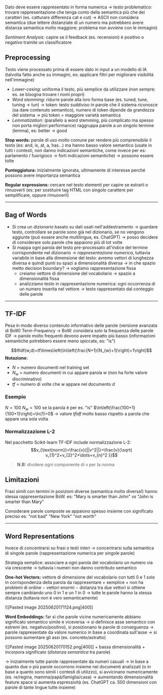 Dato deve essere rappresentato in forma numerica -> testo problematico: trovare rappresentazione che tenga conto della semantica più che dei caratteri (es. catturare differenza cat e cut) -> ASCII non considera semantica (due lettere distanziate di un numero ma potrebbero avere distanza semantica molto maggiore; problema non avviene con le immagini)

*Sentiment Analysis:* capire se il feedback (es. recensioni) è positivo o negativo tramite un classificatore

## Preprocessing
Testo viene processato prima di essere dato in input a un modello di IA (talvolta fatto anche su immagini, es: applicare filtri per migliorare visibilità nell'immagine)

- *Lower-casing*: uniforma il testo, più semplice da utilizzare (non sempre: es. se bisogna trovare i nomi propri)
- *Word stemming*: ridurre parole alla loro forma base (es. tuned, tune, tuning -> tun)
  -> token: testo suddiviso in parole che il sistema riconosce (sa dare contenuto semantico), numero di token dipende da grandezza del sistema -> più token = maggiore varietà semantica
- *Lemmatization*: (parallelo a word stemming, più complicato ma spesso non porta migliori performance) raggruppa parole a un singolo termine (lemma), es: better -> good

**Stop words:** parole di uso molto comune per rendere più comprensibile il testo (es: and, is, at, a, has...) ma hanno basso valore semantico (usate in tutti i contesti, non danno indicazioni semantiche, come invece per es: parlamento / fuorigioco -> forti indicazioni semantiche)
-> possono essere tolte

**Punteggiatura:** inizialmente ignorata, ultimamente di interesse perché possono avere importanza semantica

**Regular expressions:** cercare nel testo elementi per capire se estrarli o rimuoverli (es: per sostituire tag HTML con singolo carattere per semplificare, oppure rimuoverli)

***

## Bag of Words
- Si crea un *dizionario* basato su dati usati nell'addestramento -> guardare testo, controllare se parole sono già nel dizionario, se no vengono aggiunte (può essere anche multilingua, es. ChatGPT)
  -> posso decidere di considerare solo parole che appaiono più di tot volte 
 - Si mappa ogni parola del testo pre-processato all'indice del termine corrispondente nel dizionario -> *rappresentazione numerica*, tuttavia variabile in base alla dimensione del testo: avremo vettori di lunghezza diversa e quindi punti su spazi a dimensionalità diversa
   -> in che spazio metto decision boundary?
   -> vogliamo rappresentazione fissa
   - creiamo vettore di dimensione del vocabolario -> spazio a dimensionalità fissa
   - analizziamo testo in rappresentazione numerica: ogni occorrenza di un numero inserita nel vettore -> testo rappresentato dal conteggio delle parole 

***

## TF-IDF
Pesa in modo diverso contenuto informativo delle parole (versione avanzata di BoW)
Term-Frequency -> BoW: considera solo la frequenza delle parole
IDF -> parole molto frequenti devono avere impatto più basso (informazioni semantiche potrebbero essere meno spiccate, es: "is")

$$tfidf(w,d)=tf\times\left(\ln\left(\frac{N+1}{N_{w}+1}\right)+1\right)$$
**Notazione:**
- $N$ = numero documenti nel training set
- $N_{w}$ = numero documenti in cui appare parola $w$ (non ha forte valore discriminativo)
- $tf$ = numero di volte che $w$ appare nel documento $d$

### Esempio
$N=100$
$N_{w}=100$ se la parola è per es. "is"
$\ln\left(\frac{100+1}{100+1}\right)=\ln(1)=0$
-> valore $tfidf$ molto basso rispetto a parola che appare una sola volta

### Normalizzazione L-2
Nel pacchetto Scikit-learn TF-IDF include normalizzazione L-2:
$$v_{\text{norm}}=\frac{v}{||v^2||}=\frac{v}{\sqrt{ v_{1}^2+v_{2}^2+\dots+v_{n}^2 }}$$
> **N.B:** dividere ogni componente di v per la norma

## Limitazioni
Frasi simili con termini in posizioni diverse (semantica molto diversa!) hanno stessa rappresentazione BoW.
es: "Mary is smarter than John" vs "John is smarter than Mary"

Considerare parole composte se appaiono spesso insieme con significato preciso
es: "not bad" "New York" "not worth"

***

## Word Representations
Invece di concentrarsi su frasi o testi interi -> concentrarsi sulla semantica di singole parole (rappresentazione numerica per singole parole)

Strategia semplice: associare a ogni parola del vocabolario un numero via via crescente -> tuttavia i numeri non danno contributo semantico

**One-hot Vectors:** vettore di dimensione del vocabolario con tutti 0 e 1 solo in corrispondenza della parola da rappresentare
$+$ semplice
$+$ non ha problemi di ordine
$-$ vettori enormi
$-$ distanza tra due vettori si ottiene sempre cambiando uno 0 in 1 e un 1 in 0 -> tutte le parole hanno la stessa distanza (tuttavia non è vero semanticamente)

![[Pasted image 20250620171124.png|400]]

**Word Embeddings:** far sì che parole vicine numericamente abbiano significato semantico simile e viceversa
-> si definisce asse semantico con estremi (es. negativo/positivo), si posizionano le parole di conseguenza -> parole rappresentate da valore numerico in base a coordinata sull'asse
-> si possono aumentare gli assi (es. concreto/astratto)

![[Pasted image 20250620170152.png|400]]
$+$ bassa dimensionalità
$+$ incorpora significato (*distanza semantica* tra parole)

-> inizialmente tutte parole rappresentate da numeri casuali
-> in base a quanto due o più parole occorrono insieme nei documenti analizzati (o in base a quanto sono simili i contesti di utilizzo), si avvicinano numericamente (es. re/regina, mamma/papà/famiglia/casa)
-> aumentando dimensionalità feature space si aumenta espressività (es. ChatGPT ca. 500 dimensioni con parole di tante lingue tutte insieme)

